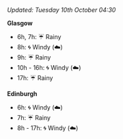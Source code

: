 *Updated: Tuesday 10th October 04:30*

**Glasgow**

* 6h, 7h: :umbrella: Rainy
* 8h: :cyclone: Windy (:cloud:)
* 9h: :umbrella: Rainy
* 10h - 16h: :cyclone: Windy (:cloud:)
* 17h: :umbrella: Rainy

**Edinburgh**

* 6h: :cyclone: Windy (:cloud:)
* 7h: :umbrella: Rainy
* 8h - 17h: :cyclone: Windy (:cloud:)

